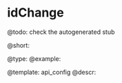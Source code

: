 idChange
=============

@todo:
	check the autogenerated stub


@short:
	

@type: 
@example:


@template:	api_config
@descr:


